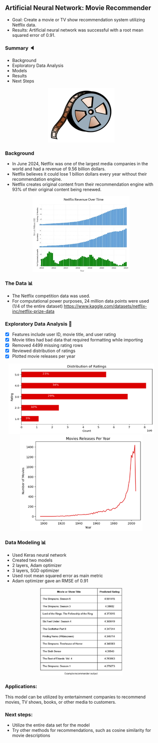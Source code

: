 ## Artificial Neural Network: Movie Recommender
* Goal: Create a movie or TV show recommendation system utilizing Netflix data.
* Results: Artificial neural network was successful with a root mean squared error of 0.91.

### Summary :speaker:
* Background
* Exploratory Data Analysis
* Models
* Results
* Next Steps

<div align="center">
  <a href="https://github.com/jedh2/movie_recommender">
    <img src="images/movie.jpeg" alt="Logo" width="220" height="180">
  </a>
</div>

### Background 
* In June 2024, Netflix was one of the largest media companies in the world and had a revenue of 9.56 billion dollars.
* Netflix believes it could lose 1 billion dollars every year without their recommendation engine.
* Netflix creates original content from their recommendation engine with 93% of their original content being renewed.

<div align="center">
  <a href="https://github.com/jedh2/movie_recommender">
    <img src="images/revenue.jpg" alt="Logo" width="322" height="250">
  </a>
</div>

### The Data :bar_chart:
* The Netflix competition data was used.
* For computational power purposes, 24 million data points were used (1/4 of the entire dataset)
https://www.kaggle.com/datasets/netflix-inc/netflix-prize-data

### Exploratory Data Analysis :paperclip: 
- [x] Features include user ID, movie title, and user rating
- [x] Movie titles had bad data that required formatting while importing
- [x] Removed 4499 missing rating rows
- [x] Reviewed distribution of ratings
- [x] Plotted movie releases per year
<div align="center">
  <a href="https://github.com/jedh2/movie_recommender/blob/main/images/ratings.png">
    <img src="images/ratings.png" alt="Logo" width="483" height="233">
  </a>
</div>

<div align="center">
  <a href="https://github.com/jedh2/movie_recommender/blob/main/images/year.png">
    <img src="images/year.png" alt="Logo" width="406" height="318">
  </a>
</div>

### Data Modeling :bar_chart:
* Used Keras neural network
* Created two models
* 2 layers, Adam optimizer
* 3 layers, SGD optimizer
* Used root mean squared error as main metric
* Adam optimizer gave an RMSE of 0.91 

<div align="center">
  <a href="https://github.com/jedh2/movie_recommender/blob/main/images/results.jpg">
    <img src="images/results.jpg" alt="Logo" width="274" height="290">
  </a>
</div>

### Applications:
This model can be utilized by entertainment companies to recommend movies, TV shows, books, or other media to customers.

### Next steps:
* Utilize the entire data set for the model
* Try other methods for recommendations, such as cosine similarity for movie descriptions





 


















